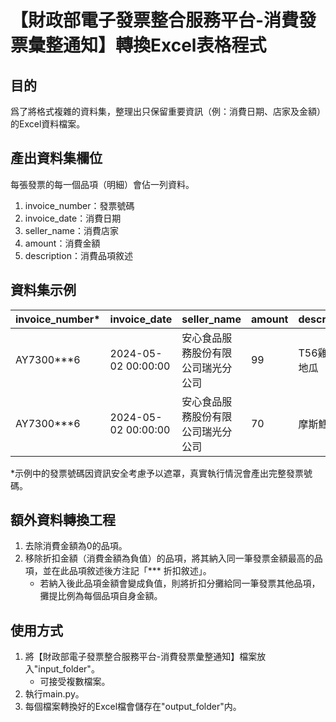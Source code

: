 # 【財政部電子發票整合服務平台-消費發票彙整通知】轉換Excel表格程式
## 目的
爲了將格式複雜的資料集，整理出只保留重要資訊（例：消費日期、店家及金額）的Excel資料檔案。

## 產出資料集欄位
每張發票的每一個品項（明細）會佔一列資料。
1. invoice_number：發票號碼
2. invoice_date：消費日期
3. seller_name：消費店家
4. amount：消費金額
5. description：消費品項敘述


## 資料集示例
invoice_number*	|	invoice_date	|	seller_name	|	amount	|	description
----  	|	----  	|	----  	|	----  	|	----  
AY7300***6	|	2024-05-02 00:00:00	|	安心食品服務股份有限公司瑞光分公司	|	99	|	T56雞塊夯地瓜
AY7300***6	|	2024-05-02 00:00:00	|	安心食品服務股份有限公司瑞光分公司	|	70	|	摩斯鱈魚堡

*示例中的發票號碼因資訊安全考慮予以遮罩，真實執行情況會產出完整發票號碼。

## 額外資料轉換工程
1. 去除消費金額為0的品項。
2. 移除折扣金額（消費金額為負值）的品項，將其納入同一筆發票金額最高的品項，並在此品項敘述後方注記「*** 折扣敘述」。
   - 若納入後此品項金額會變成負值，則將折扣分攤給同一筆發票其他品項，攤提比例為每個品項自身金額。

## 使用方式
1. 將【財政部電子發票整合服務平台-消費發票彙整通知】檔案放入"input_folder"。
   - 可接受複數檔案。
2. 執行main.py。
3. 每個檔案轉換好的Excel檔會儲存在"output_folder"内。
